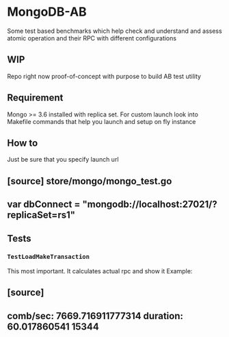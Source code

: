 # MongoDB-AB

Some test based benchmarks which help check and understand and assess atomic operation and their RPC with different configurations

## WIP
Repo right now proof-of-concept with purpose to build AB test utility

## Requirement
Mongo >= 3.6 installed with replica set. For custom launch look into Makefile commands that help you launch and setup on fly instance

## How to
Just be sure that you specify launch url

[source]
store/mongo/mongo_test.go
---
var dbConnect = "mongodb://localhost:27021/?replicaSet=rs1"
---

## Tests
### `TestLoadMakeTransaction`
This most important. It calculates actual rpc and show it
Example: 

[source]
---
comb/sec: 7669.716911777314 duration: 60.017860541 15344
---
